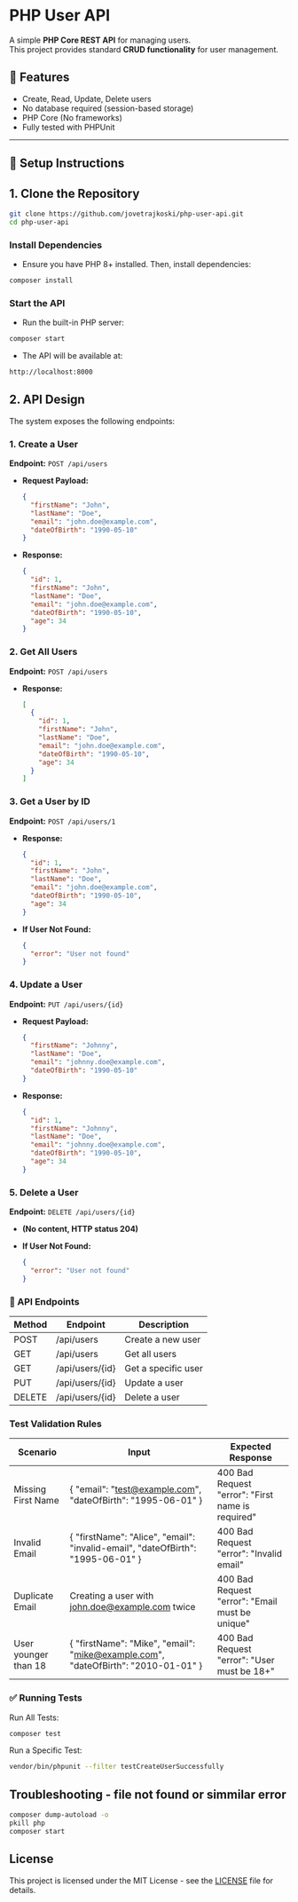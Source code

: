 # PHP User API

A simple **PHP Core REST API** for managing users.  
This project provides standard **CRUD functionality** for user management.

## 📌 Features

- Create, Read, Update, Delete users
- No database required (session-based storage)
- PHP Core (No frameworks)
- Fully tested with PHPUnit

---

## 🚀 **Setup Instructions**

## 1. **Clone the Repository**

```sh
git clone https://github.com/jovetrajkoski/php-user-api.git
cd php-user-api
```

### **Install Dependencies**

- Ensure you have PHP 8+ installed. Then, install dependencies:

```bash
composer install
```

### **Start the API**

- Run the built-in PHP server:

```bash
composer start
```

- The API will be available at:

```bash
http://localhost:8000
```

## 2. API Design

The system exposes the following endpoints:

### **1. Create a User**

**Endpoint:** `POST /api/users`

- **Request Payload:**

  ```json
  {
    "firstName": "John",
    "lastName": "Doe",
    "email": "john.doe@example.com",
    "dateOfBirth": "1990-05-10"
  }
  ```

- **Response:**

  ```json
  {
    "id": 1,
    "firstName": "John",
    "lastName": "Doe",
    "email": "john.doe@example.com",
    "dateOfBirth": "1990-05-10",
    "age": 34
  }
  ```

### **2. Get All Users**

**Endpoint:** `POST /api/users`

- **Response:**

  ```json
  [
    {
      "id": 1,
      "firstName": "John",
      "lastName": "Doe",
      "email": "john.doe@example.com",
      "dateOfBirth": "1990-05-10",
      "age": 34
    }
  ]
  ```

### **3. Get a User by ID**

**Endpoint:** `POST /api/users/1`

- **Response:**

  ```json
  {
    "id": 1,
    "firstName": "John",
    "lastName": "Doe",
    "email": "john.doe@example.com",
    "dateOfBirth": "1990-05-10",
    "age": 34
  }
  ```

- **If User Not Found:**

  ```json
  {
    "error": "User not found"
  }
  ```

### **4. Update a User**

**Endpoint:** `PUT /api/users/{id}`

- **Request Payload:**

  ```json
  {
    "firstName": "Johnny",
    "lastName": "Doe",
    "email": "johnny.doe@example.com",
    "dateOfBirth": "1990-05-10"
  }
  ```

- **Response:**

  ```json
  {
    "id": 1,
    "firstName": "Johnny",
    "lastName": "Doe",
    "email": "johnny.doe@example.com",
    "dateOfBirth": "1990-05-10",
    "age": 34
  }
  ```

### **5. Delete a User**

**Endpoint:** `DELETE /api/users/{id}`

- **(No content, HTTP status 204)**

- **If User Not Found:**

  ```json
  {
    "error": "User not found"
  }
  ```

### **📡 API Endpoints**

| Method | Endpoint        | Description         |
| ------ | --------------- | ------------------- |
| POST   | /api/users      | Create a new user   |
| GET    | /api/users      | Get all users       |
| GET    | /api/users/{id} | Get a specific user |
| PUT    | /api/users/{id} | Update a user       |
| DELETE | /api/users/{id} | Delete a user       |

### **Test Validation Rules**

| Scenario             | Input                                                                             | Expected Response                                 |
| -------------------- | --------------------------------------------------------------------------------- | ------------------------------------------------- |
| Missing First Name   | { "email": "test@example.com", "dateOfBirth": "1995-06-01" }                      | 400 Bad Request "error": "First name is required" |
| Invalid Email        | { "firstName": "Alice", "email": "invalid-email", "dateOfBirth": "1995-06-01" }   | 400 Bad Request "error": "Invalid email"          |
| Duplicate Email      | Creating a user with john.doe@example.com twice                                   | 400 Bad Request "error": "Email must be unique"   |
| User younger than 18 | { "firstName": "Mike", "email": "mike@example.com", "dateOfBirth": "2010-01-01" } | 400 Bad Request "error": "User must be 18+"       |

### **✅ Running Tests**

Run All Tests:

```bash
composer test
```

Run a Specific Test:

```bash
vendor/bin/phpunit --filter testCreateUserSuccessfully
```

## Troubleshooting - file not found or simmilar error

```bash
composer dump-autoload -o
pkill php
composer start
```

## License

This project is licensed under the MIT License - see the [LICENSE](LICENSE) file for details.

